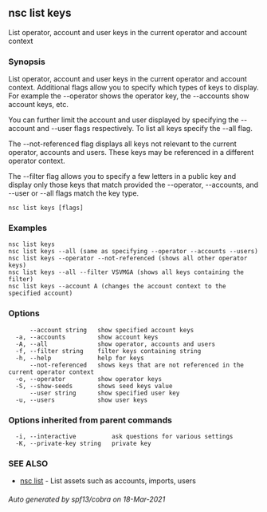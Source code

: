 ## nsc list keys

List operator, account and user keys in the current operator and account context

### Synopsis

List operator, account and user keys in the current operator and account context.
Additional flags allow you to specify which types of keys to display. For example
the --operator shows the operator key, the --accounts show account keys, etc.

You can further limit the account and user displayed by specifying the 
--account and --user flags respectively. To list all keys specify 
the --all flag.

The --not-referenced flag displays all keys not relevant to the current 
operator, accounts and users. These keys may be referenced in a different 
operator context.

The --filter flag allows you to specify a few letters in a public key
and display only those keys that match provided the --operator, 
--accounts, and --user or --all flags match the key type.


```
nsc list keys [flags]
```

### Examples

```
nsc list keys
nsc list keys --all (same as specifying --operator --accounts --users)
nsc list keys --operator --not-referenced (shows all other operator keys)
nsc list keys --all --filter VSVMGA (shows all keys containing the filter)
nsc list keys --account A (changes the account context to the specified account)

```

### Options

```
      --account string   show specified account keys
  -a, --accounts         show account keys
  -A, --all              show operator, accounts and users
  -f, --filter string    filter keys containing string
  -h, --help             help for keys
      --not-referenced   shows keys that are not referenced in the current operator context
  -o, --operator         show operator keys
  -S, --show-seeds       shows seed keys value
      --user string      show specified user key
  -u, --users            show user keys
```

### Options inherited from parent commands

```
  -i, --interactive          ask questions for various settings
  -K, --private-key string   private key
```

### SEE ALSO

* [nsc list](nsc_list.md)	 - List assets such as accounts, imports, users

###### Auto generated by spf13/cobra on 18-Mar-2021
